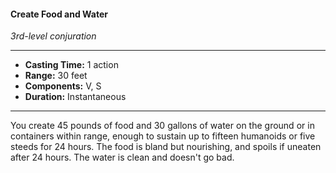 #### Create Food and Water
*3rd-level conjuration*
___
- **Casting Time:** 1 action
- **Range:** 30 feet
- **Components:** V, S
- **Duration:** Instantaneous
___
You create 45 pounds of food and 30 gallons of water on the ground or in containers within range, enough to sustain up to fifteen humanoids or five steeds for 24 hours. The food is bland but nourishing, and spoils if uneaten after 24 hours. The water is clean and doesn't go bad.